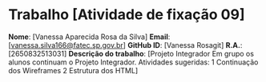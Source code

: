 # Trabalho [Atividade de fixação 09]
**Nome**: [Vanessa Aparecida Rosa da Silva]
**Email**: [vanessa.silva166@fatec.sp.gov.br]
**GitHub ID**: [Vanessa Rosagit]
**R.A.**: [2650832513031]
**Descrição do trabalho**:
[Projeto Integrador
Em grupo os alunos continuam o Projeto Integrador. Atividades sugeridas:
1 Continuação dos Wireframes
2 Estrutura dos HTML]